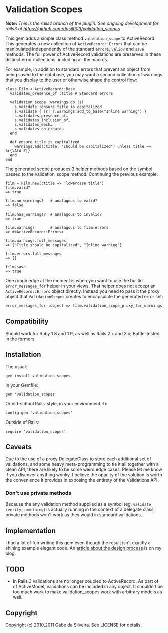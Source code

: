 # Validation Scopes

**Note:** *This is the rails2 branch of the plugin.  See ongoing development for rails3 at
https://github.com/dasil003/validation_scopes*

This gem adds a simple class method `validation_scope` to ActiveRecord.  This generates a new collection of
`ActiveRecord::Errors` that can be manipulated independently of the standard `errors`, `valid?` and `save` methods.  The
full power of ActiveRecord validations are preserved in these distinct error collections, including all the macros.

For example, in addition to standard errors that prevent an object from being saved to the database, you may want
a second collection of warnings that you display to the user or otherwise shape the control flow:

    class Film < ActiveRecord::Base
      validates_presence_of :title # Standard errors

      validation_scope :warnings do |s|
        s.validate :ensure_title_is_capitalized
        s.validate { |r| r.warnings.add_to_base("Inline warning") }
        s.validates_presence_of…
        s.validates_inclusion_of…
        s.validates_each…
        s.validates_on_create…
      end

      def ensure_title_is_capitalized
        warnings.add(:title, "should be capitalized") unless title =~ %r{\A[A-Z]}
      end
    end

The generated scope produces 3 helper methods based on the symbol passed to the validation_scope method.  Continuing the
previous example:

    film = Film.new(:title => 'lowercase title')
    film.valid?
    => true

    film.no_warnings?   # analagous to valid?
    => false

    film.has_warnings?  # analagous to invalid?
    => true

    film.warnings       # analagous to film.errors
    => #<ActiveRecord::Errors>

    film.warnings.full_messages
    => ["Title should be capitalized", "Inline warning"]

    film.errors.full_messages
    => []

    film.save
    => true

One rough edge at the moment is when you want to use the builtin `error_messages_for` helper in your views.  That helper
does not accept an `ActiveRecord::Errors` object directly.  Instead you need to pass it the proxy object that
`ValidationScopes` creates to encapsulate the generated error set:

    error_messages_for :object => film.validation_scope_proxy_for_warnings

## Compatibility

Should work for Ruby 1.8 and 1.9, as well as Rails 2.x and 3.x; Battle-tested in the formers.

## Installation

The usual:

    gem install validation_scopes

In your Gemfile:

    gem 'validation_scopes'

Or old-school Rails-style, in your environment.rb:

    config.gem 'validation_scopes'

Outside of Rails:

    require 'validation_scopes'


## Caveats

Due to the use of a proxy DelegateClass to store each additional set of validations, and some heavy meta-programming to
tie it all together with a clean API, there are likely to be some weird edge cases.  Please let me know if you discover
anything wonky.  I believe the opacity of the solution is worth the convenience it provides in exposing the entirety of
the Validations API.

### Don't use private methods

Because the any validation method supplied as a symbol (eg. `validate :verify_something`) is actually running in the
context of a delegate class, private methods won't work as they would in standard validations.


## Implementation

I had a lot of fun writing this gem even though the result isn't exactly a shining example elegant code.  An [article
about the design process](http://www.darwinweb.net/articles/80) is on my blog.


## TODO

* In Rails 3 validations are no longer coupled to ActiveRecord.  As part of of ActiveModel, validations can be included
  in any object.  It shouldn't be too much work to make validation_scopes work with arbitrary models as well.


## Copyright

Copyright (c) 2010,2011 Gabe da Silveira. See LICENSE for details.
